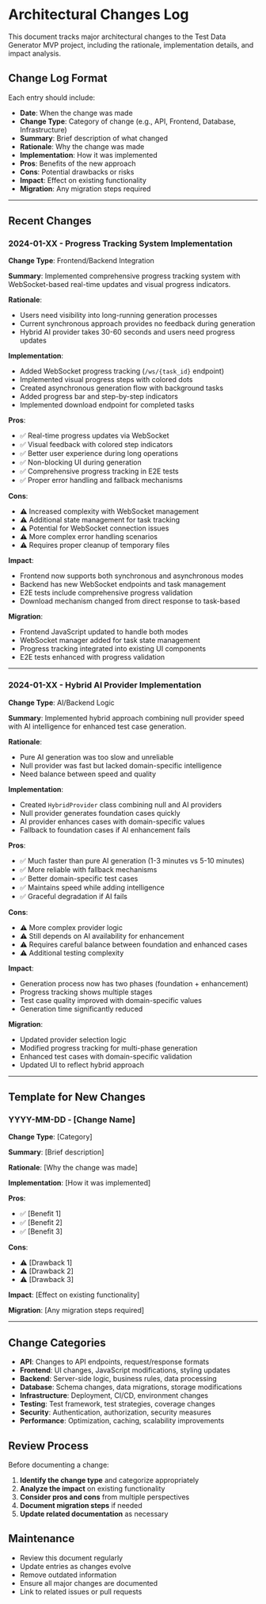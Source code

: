# Architectural Changes Log

This document tracks major architectural changes to the Test Data Generator MVP project, including the rationale, implementation details, and impact analysis.

## Change Log Format

Each entry should include:
- **Date**: When the change was made
- **Change Type**: Category of change (e.g., API, Frontend, Database, Infrastructure)
- **Summary**: Brief description of what changed
- **Rationale**: Why the change was made
- **Implementation**: How it was implemented
- **Pros**: Benefits of the new approach
- **Cons**: Potential drawbacks or risks
- **Impact**: Effect on existing functionality
- **Migration**: Any migration steps required

---

## Recent Changes

### 2024-01-XX - Progress Tracking System Implementation

**Change Type**: Frontend/Backend Integration

**Summary**: Implemented comprehensive progress tracking system with WebSocket-based real-time updates and visual progress indicators.

**Rationale**: 
- Users need visibility into long-running generation processes
- Current synchronous approach provides no feedback during generation
- Hybrid AI provider takes 30-60 seconds and users need progress updates

**Implementation**:
- Added WebSocket progress tracking (`/ws/{task_id}` endpoint)
- Implemented visual progress steps with colored dots
- Created asynchronous generation flow with background tasks
- Added progress bar and step-by-step indicators
- Implemented download endpoint for completed tasks

**Pros**:
- ✅ Real-time progress updates via WebSocket
- ✅ Visual feedback with colored step indicators
- ✅ Better user experience during long operations
- ✅ Non-blocking UI during generation
- ✅ Comprehensive progress tracking in E2E tests
- ✅ Proper error handling and fallback mechanisms

**Cons**:
- ⚠️ Increased complexity with WebSocket management
- ⚠️ Additional state management for task tracking
- ⚠️ Potential for WebSocket connection issues
- ⚠️ More complex error handling scenarios
- ⚠️ Requires proper cleanup of temporary files

**Impact**:
- Frontend now supports both synchronous and asynchronous modes
- Backend has new WebSocket endpoints and task management
- E2E tests include comprehensive progress validation
- Download mechanism changed from direct response to task-based

**Migration**:
- Frontend JavaScript updated to handle both modes
- WebSocket manager added for task state management
- Progress tracking integrated into existing UI components
- E2E tests enhanced with progress validation

---

### 2024-01-XX - Hybrid AI Provider Implementation

**Change Type**: AI/Backend Logic

**Summary**: Implemented hybrid approach combining null provider speed with AI intelligence for enhanced test case generation.

**Rationale**:
- Pure AI generation was too slow and unreliable
- Null provider was fast but lacked domain-specific intelligence
- Need balance between speed and quality

**Implementation**:
- Created `HybridProvider` class combining null and AI providers
- Null provider generates foundation cases quickly
- AI provider enhances cases with domain-specific values
- Fallback to foundation cases if AI enhancement fails

**Pros**:
- ✅ Much faster than pure AI generation (1-3 minutes vs 5-10 minutes)
- ✅ More reliable with fallback mechanisms
- ✅ Better domain-specific test cases
- ✅ Maintains speed while adding intelligence
- ✅ Graceful degradation if AI fails

**Cons**:
- ⚠️ More complex provider logic
- ⚠️ Still depends on AI availability for enhancement
- ⚠️ Requires careful balance between foundation and enhanced cases
- ⚠️ Additional testing complexity

**Impact**:
- Generation process now has two phases (foundation + enhancement)
- Progress tracking shows multiple stages
- Test case quality improved with domain-specific values
- Generation time significantly reduced

**Migration**:
- Updated provider selection logic
- Modified progress tracking for multi-phase generation
- Enhanced test cases with domain-specific validation
- Updated UI to reflect hybrid approach

---

## Template for New Changes

### YYYY-MM-DD - [Change Name]

**Change Type**: [Category]

**Summary**: [Brief description]

**Rationale**: [Why the change was made]

**Implementation**: [How it was implemented]

**Pros**:
- ✅ [Benefit 1]
- ✅ [Benefit 2]
- ✅ [Benefit 3]

**Cons**:
- ⚠️ [Drawback 1]
- ⚠️ [Drawback 2]
- ⚠️ [Drawback 3]

**Impact**: [Effect on existing functionality]

**Migration**: [Any migration steps required]

---

## Change Categories

- **API**: Changes to API endpoints, request/response formats
- **Frontend**: UI changes, JavaScript modifications, styling updates
- **Backend**: Server-side logic, business rules, data processing
- **Database**: Schema changes, data migrations, storage modifications
- **Infrastructure**: Deployment, CI/CD, environment changes
- **Testing**: Test framework, test strategies, coverage changes
- **Security**: Authentication, authorization, security measures
- **Performance**: Optimization, caching, scalability improvements

## Review Process

Before documenting a change:
1. **Identify the change type** and categorize appropriately
2. **Analyze the impact** on existing functionality
3. **Consider pros and cons** from multiple perspectives
4. **Document migration steps** if needed
5. **Update related documentation** as necessary

## Maintenance

- Review this document regularly
- Update entries as changes evolve
- Remove outdated information
- Ensure all major changes are documented
- Link to related issues or pull requests
